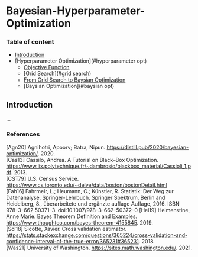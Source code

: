 # Bayesian-Hyperparameter-Optimization

### Table of content

* [Introduction](#introduction)
* [Hyperparameter Optimization](#hyperparameter opt)
    * [Objective Function](#objective)
    * [Grid Search](#grid search)
    * [From Grid Search to Baysian Optimization](#baysian)
    * [Baysian Optimization](#baysian opt)



## Introduction <a name="introduction"/>


...

### References

[Agn20] Agnihotri, Apoorv; Batra, Nipun.  https://distill.pub/2020/bayesian-optimization/. 2020. <br>
[Cas13] Cassilo, Andrea. A Tutorial on Black–Box Optimization. https://www.lix.polytechnique.fr/~dambrosio/blackbox_material/Cassioli_1.pdf. 2013.<br>
[CST79] U.S. Census Service. https://www.cs.toronto.edu/~delve/data/boston/bostonDetail.html <br>
[Fah16] Fahrmeir, L.; Heumann, C.; Künstler, R. Statistik: Der Weg zur Datenanalyse. Springer-Lehrbuch. Springer Spektrum, Berlin and Heidelberg, 8., überarbeitete und ergänzte auflage Auflage, 2016. ISBN 978–3–662 50371–3. doi:10.1007/978–3–662–50372–0
[Hel19] Helmenstine, Anne Marie. Bayes Theorem Definition and Examples. https://www.thoughtco.com/bayes-theorem-4155845. 2019. <br>
[Sci18] Sicotte, Xavier. Cross validation estimator. https://stats.stackexchange.com/questions/365224/cross-validation-and-confidence-interval-of-the-true-error/365231#365231. 2018 <br>
[Was21] University of Washington. https://sites.math.washington.edu/. 2021. <br>

